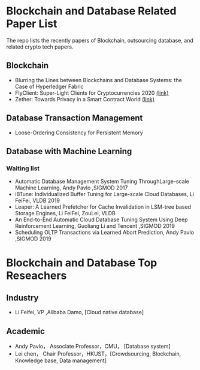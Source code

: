 # Blockchain and Database Related Paper List
The repo lists the recently papers of Blockchain, outsourcing database, and related crypto tech papers.

## Blockchain
- Blurring the Lines between Blockchains and Database Systems: the Case of Hyperledger Fabric
- FlyClient: Super-Light Clients for Cryptocurrencies 2020 [(link)](https://eprint.iacr.org/2019/226.pdf)
- Zether: Towards Privacy in a Smart Contract World [(link)](https://crypto.stanford.edu/~buenz/papers/zether.pdf)

## Database Transaction Management
- Loose-Ordering Consistency for Persistent Memory

## Database with Machine Learning

### Waiting list
- Automatic Database Management System Tuning ThroughLarge-scale Machine Learning, Andy Pavlo ,SIGMOD 2017
- iBTune: Individualized Buffer Tuning for Large-scale Cloud Databases, Li FeiFei, VLDB 2019
- Leaper: A Learned Prefetcher for Cache Invalidation in LSM-tree based Storage Engines, Li FeiFei, ZouLei, VLDB
- An End-to-End Automatic Cloud Database Tuning System Using Deep Reinforcement Learning, Guoliang Li and Tencent ,SIGMOD 2019
- Scheduling OLTP Transactions via Learned Abort Prediction, Andy Pavlo ,SIGMOD 2019


# Blockchain and Database Top Reseachers

## Industry
- Li Feifei, VP ,Alibaba Damo, [Cloud native database]

## Academic
- Andy Pavlo， Associate Professor，CMU， [Database system]
- Lei chen， Chair Professor，HKUST，[Crowdsourcing, Blockchain, Knowledge base, Data management]
